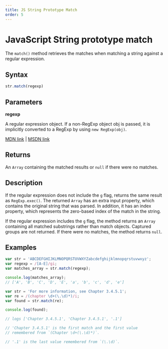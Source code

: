 ```yaml
---
title: JS String Prototype Match
order: 5
---
```

# JavaScript String prototype match

The `match()` method retrieves the matches when matching a string against a regular expression.

## Syntax

```javascript
str.match(regexp)
```

## Parameters

**regexp**

A regular expression object. If a non-RegExp object obj is passed, it is implicitly converted to a RegExp by using `new RegExp(obj)`.

[MDN link](https://developer.mozilla.org/en-US/docs/Web/JavaScript/Reference/Global_Objects/String/match) | [MSDN link](https://msdn.microsoft.com/en-us/LIBRary/7df7sf4x%28v=vs.94%29.aspx)

## Returns

An `Array` containing the matched results or `null` if there were no matches.

## Description

If the regular expression does not include the `g` flag, returns the same result as `RegExp.exec()`. The returned `Array` has an extra input property, which contains the original string that was parsed. In addition, it has an index property, which represents the zero-based index of the match in the string.

If the regular expression includes the `g` flag, the method returns an `Array` containing all matched substrings rather than match objects. Captured groups are not returned. If there were no matches, the method returns `null`.

## Examples

```javascript
var str = 'ABCDEFGHIJKLMNOPQRSTUVWXYZabcdefghijklmnopqrstuvwxyz';
var regexp = /[A-E]/gi;
var matches_array = str.match(regexp);

console.log(matches_array);
// ['A', 'B', 'C', 'D', 'E', 'a', 'b', 'c', 'd', 'e']
```

```javascript
var str = 'For more information, see Chapter 3.4.5.1';
var re = /(chapter \d+(\.\d)*)/i;
var found = str.match(re);

console.log(found);

// logs ['Chapter 3.4.5.1', 'Chapter 3.4.5.1', '.1']

// 'Chapter 3.4.5.1' is the first match and the first value 
// remembered from `(Chapter \d+(\.\d)*)`.

// '.1' is the last value remembered from `(\.\d)`.
```
